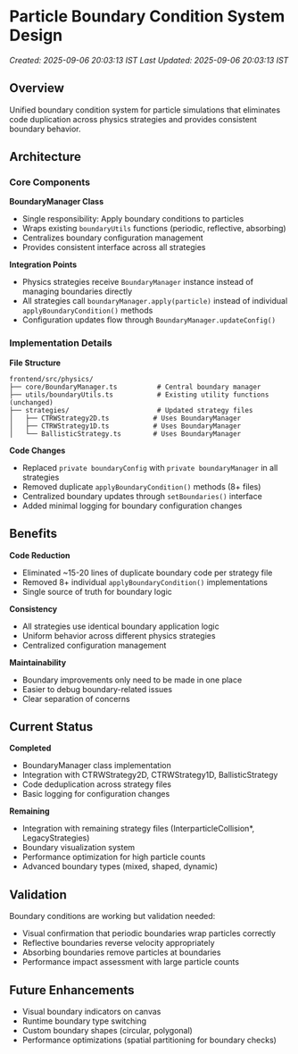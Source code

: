 # Particle Boundary Condition System Design
*Created: 2025-09-06 20:03:13 IST*
*Last Updated: 2025-09-06 20:03:13 IST*

## Overview

Unified boundary condition system for particle simulations that eliminates code duplication across physics strategies and provides consistent boundary behavior.

## Architecture

### Core Components

**BoundaryManager Class**
- Single responsibility: Apply boundary conditions to particles
- Wraps existing `boundaryUtils` functions (periodic, reflective, absorbing)
- Centralizes boundary configuration management
- Provides consistent interface across all strategies

**Integration Points**
- Physics strategies receive `BoundaryManager` instance instead of managing boundaries directly
- All strategies call `boundaryManager.apply(particle)` instead of individual `applyBoundaryCondition()` methods
- Configuration updates flow through `BoundaryManager.updateConfig()`

### Implementation Details

**File Structure**
```
frontend/src/physics/
├── core/BoundaryManager.ts          # Central boundary manager
├── utils/boundaryUtils.ts           # Existing utility functions (unchanged)
├── strategies/                      # Updated strategy files
│   ├── CTRWStrategy2D.ts           # Uses BoundaryManager
│   ├── CTRWStrategy1D.ts           # Uses BoundaryManager  
│   └── BallisticStrategy.ts        # Uses BoundaryManager
```

**Code Changes**
- Replaced `private boundaryConfig` with `private boundaryManager` in all strategies
- Removed duplicate `applyBoundaryCondition()` methods (8+ files)
- Centralized boundary updates through `setBoundaries()` interface
- Added minimal logging for boundary configuration changes

## Benefits

**Code Reduction**
- Eliminated ~15-20 lines of duplicate boundary code per strategy file
- Removed 8+ individual `applyBoundaryCondition()` implementations
- Single source of truth for boundary logic

**Consistency**
- All strategies use identical boundary application logic
- Uniform behavior across different physics strategies
- Centralized configuration management

**Maintainability**
- Boundary improvements only need to be made in one place
- Easier to debug boundary-related issues
- Clear separation of concerns

## Current Status

**Completed**
- BoundaryManager class implementation
- Integration with CTRWStrategy2D, CTRWStrategy1D, BallisticStrategy  
- Code deduplication across strategy files
- Basic logging for configuration changes

**Remaining**
- Integration with remaining strategy files (InterparticleCollision*, LegacyStrategies)
- Boundary visualization system
- Performance optimization for high particle counts
- Advanced boundary types (mixed, shaped, dynamic)

## Validation

Boundary conditions are working but validation needed:
- Visual confirmation that periodic boundaries wrap particles correctly
- Reflective boundaries reverse velocity appropriately  
- Absorbing boundaries remove particles at boundaries
- Performance impact assessment with large particle counts

## Future Enhancements

- Visual boundary indicators on canvas
- Runtime boundary type switching
- Custom boundary shapes (circular, polygonal)
- Performance optimizations (spatial partitioning for boundary checks)
